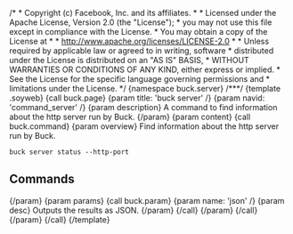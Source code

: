 /\* \* Copyright (c) Facebook, Inc. and its affiliates. \* \* Licensed
under the Apache License, Version 2.0 (the \"License\"); \* you may not
use this file except in compliance with the License. \* You may obtain a
copy of the License at \* \* http://www.apache.org/licenses/LICENSE-2.0
\* \* Unless required by applicable law or agreed to in writing,
software \* distributed under the License is distributed on an \"AS IS\"
BASIS, \* WITHOUT WARRANTIES OR CONDITIONS OF ANY KIND, either express
or implied. \* See the License for the specific language governing
permissions and \* limitations under the License. \*/ {namespace
buck.server} /\*\*\*/ {template .soyweb} {call buck.page} {param title:
\'buck server\' /} {param navid: \'command_server\' /} {param
description} A command to find information about the http server run by
Buck. {/param} {param content} {call buck.command} {param overview} Find
information about the http server run by Buck.

    buck server status --http-port

## Commands

{/param} {param params} {call buck.param} {param name: \'json\' /}
{param desc} Outputs the results as JSON. {/param} {/call} {/param}
{/call} {/param} {/call} {/template}
